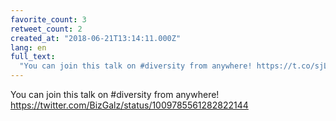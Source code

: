 ```yaml
---
favorite_count: 3
retweet_count: 2
created_at: "2018-06-21T13:14:11.000Z"
lang: en
full_text:
  "You can join this talk on #diversity from anywhere! https://t.co/sjLznglhIP"
---
```


You can join this talk on #diversity from anywhere!
<https://twitter.com/BizGalz/status/1009785561282822144>
